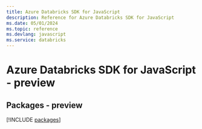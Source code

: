 ```yaml
---
title: Azure Databricks SDK for JavaScript
description: Reference for Azure Databricks SDK for JavaScript
ms.date: 05/01/2024
ms.topic: reference
ms.devlang: javascript
ms.service: databricks
---
```

# Azure Databricks SDK for JavaScript - preview
## Packages - preview
[!INCLUDE [packages](databricks-index.md)]